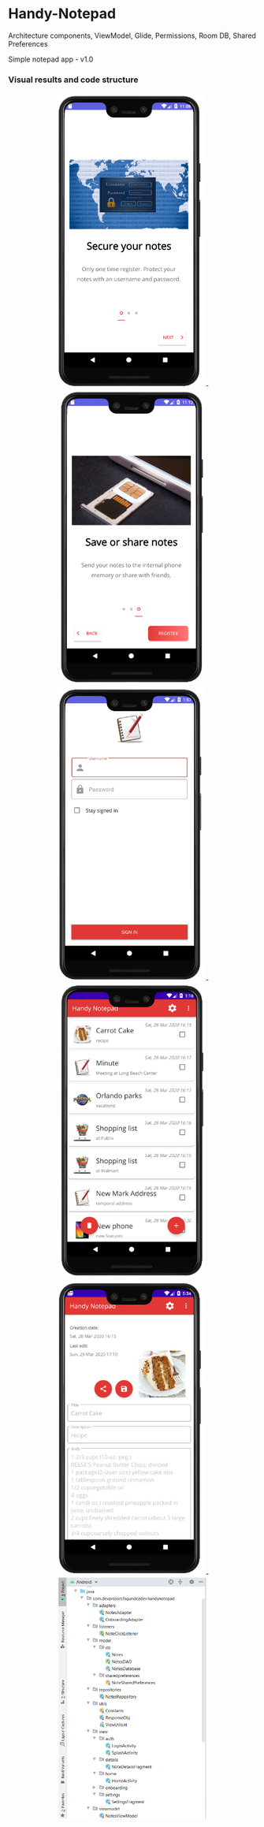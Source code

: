 # Handy-Notepad
Architecture components, ViewModel, Glide, Permissions, Room DB, Shared Preferences

Simple notepad app - v1.0

### Visual results and code structure
<p align="center">
<img src="images/onboarding01.png" width="300"> - <img src="images/onboarding02.png" width="300"> 
<img src="images/auth2.png" width="300"> - <img src="images/home2.png" width="300"> 
<img src="images/note2.png" width="300"> - <img src="images/structure.png" width="300">
</p>
